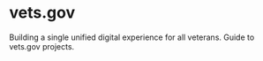 # vets.gov
Building a single unified digital experience for all veterans. Guide to vets.gov projects.
